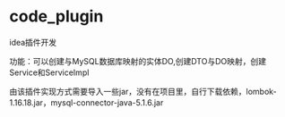 # code_plugin
idea插件开发

功能：可以创建与MySQL数据库映射的实体DO,创建DTO与DO映射，创建Service和ServiceImpl

由该插件实现方式需要导入一些jar，没有在项目里，自行下载依赖，lombok-1.16.18.jar，mysql-connector-java-5.1.6.jar
